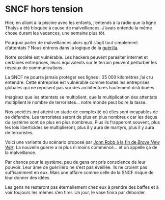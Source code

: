 # SNCF hors tension

Hier, en allant à la piscine avec les enfants, j’entends à la radio que la ligne Thalys a été bloquée à cause de malveillances. J’avais entendu la même chose durant les vacances, une semaine plus tôt.<span id="more-3515"></span>

Pourquoi parler de malveillances alors qu’il s’agit tout simplement d’attentats ? Nous entrons dans la logique de la [guérilla](http://blog.tcrouzet.com/2008/02/22/le-cinquieme-pouvoir-militaire/).

Notre société est vulnérable. Les hackers peuvent parasiter internet et certaines entreprises, leurs équivalents sur le terrain peuvent perturber les réseaux de communications.

La SNCF ne pourra jamais protéger ses lignes : 35 000 kilomètres j’ai cru entendre. Cette entreprise est vulnérable comme toutes les entreprises globales qui ne reposent pas sur des architectures hautement distribuées.

Imaginez que les attentats se multiplient, que la multiplication des attentats multiplient le nombre de terroristes… notre monde peut boire la tasse.

Nos sociétés ont atteint un stade de complexité où elles sont incapables de se défendre. Les terroristes seront de plus en plus nombreux car les déçus du système sont de plus en plus nombreux. Plus ils frapperont souvent, plus les lois liberticides se multiplieront, plus il y aura de martyrs, plus il y aura de terroristes.

Voici une variante du scénario proposé par [John Robb à la fin de *Brave New War*](http://blog.tcrouzet.com/2008/03/30/la-premiere-puissance-mondiale-c%e2%80%99est-la-guerilla/). La nouvelle guerre a ni plus ni moins commencé… et on appelle ça de la malveillance.

Par chance pour le système, peu de gens ont pris conscience de leur pouvoir. Leur âme de guérilléro ne s’est pas éveillée. Ils ne croient pas suffisamment en eux. Mais une affaire comme celle de la SNCF risque de leur donner des idées.

Les gens ne resteront pas éternellement chez eux à prendre des baffes et à voir toujours les mêmes s’en tirer. Un jour, le vase finira par déborder.